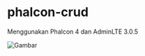 # phalcon-crud
Menggunakan Phalcon 4 dan AdminLTE 3.0.5


![Gambar](https://drive.google.com/file/d/18EB0hHOE-WK6q_R8V9C6o5LvQa0iRP_u/view?usp=sharing)